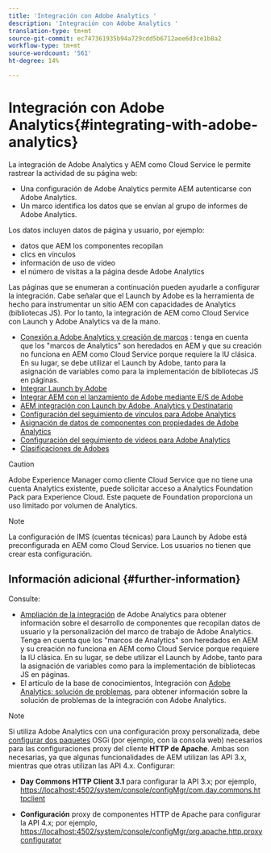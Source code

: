```yaml
---
title: 'Integración con Adobe Analytics '
description: 'Integración con Adobe Analytics '
translation-type: tm+mt
source-git-commit: ec747361935b94a729cdd5b6712aee6d3ce1b8a2
workflow-type: tm+mt
source-wordcount: '561'
ht-degree: 14%

---
```



# Integración con Adobe Analytics{#integrating-with-adobe-analytics}

La integración de Adobe Analytics y AEM como Cloud Service le permite rastrear la actividad de su página web:

* Una configuración de Adobe Analytics permite AEM autenticarse con Adobe Analytics.
* Un marco identifica los datos que se envían al grupo de informes de Adobe Analytics.

Los datos incluyen datos de página y usuario, por ejemplo:

* datos que AEM los componentes recopilan
* clics en vínculos
* información de uso de vídeo
* el número de visitas a la página desde Adobe Analytics

Las páginas que se enumeran a continuación pueden ayudarle a configurar la integración. Cabe señalar que el Launch by Adobe es la herramienta de hecho para instrumentar un sitio AEM con capacidades de Analytics (bibliotecas JS). Por lo tanto, la integración de AEM como Cloud Service con Launch y Adobe Analytics va de la mano.

* [Conexión a Adobe Analytics y creación de marcos](https://docs.adobe.com/content/help/en/experience-manager-65/administering/integration/adobeanalytics-connect.html) : tenga en cuenta que los &quot;marcos de Analytics&quot; son heredados en AEM y que su creación no funciona en AEM como Cloud Service porque requiere la IU clásica. En su lugar, se debe utilizar el Launch by Adobe, tanto para la asignación de variables como para la implementación de bibliotecas JS en páginas.
* [Integrar Launch by Adobe](https://docs.adobe.com/content/help/en/experience-manager-learn/sites/integrations/adobe-launch-integration-tutorial-understand.html)
* [Integrar AEM con el lanzamiento de Adobe mediante E/S de Adobe](https://helpx.adobe.com/experience-manager/using/aem_launch_adobeio_integration.html)
* [AEM integración con Launch by Adobe, Analytics y Destinatario](https://helpx.adobe.com/experience-manager/kt/integration/using/aem-launch-integration-tutorial-understand.html)
* [Configuración del seguimiento de vínculos para Adobe Analytics](https://docs.adobe.com/content/help/en/experience-manager-65/administering/integration/adobeanalytics-link.html)
* [Asignación de datos de componentes con propiedades de Adobe Analytics](https://docs.adobe.com/content/help/en/experience-manager-65/administering/integration/adobeanalytics-mapping.html)
* [Configuración del seguimiento de videos para Adobe Analytics](https://docs.adobe.com/content/help/en/experience-manager-65/administering/integration/adobeanalytics-video.html)
* [Clasificaciones de Adobes](https://docs.adobe.com/content/help/en/experience-manager-65/administering/integration/adobeanalytics-classifications.html)

>[!CAUTION]
>
>Adobe Experience Manager como cliente Cloud Service que no tiene una cuenta Analytics existente, puede solicitar acceso a Analytics Foundation Pack para Experience Cloud.  Este paquete de Foundation proporciona un uso limitado por volumen de Analytics.

>[!NOTE]
>
>La configuración de IMS (cuentas técnicas) para Launch by Adobe está preconfigurada en AEM como Cloud Service. Los usuarios no tienen que crear esta configuración.

## Información adicional {#further-information}

Consulte:

* [Ampliación de la integración](https://docs.adobe.com/content/help/en/experience-manager-65/developing/extending-aem/extending-analytics/extending-analytics.html) de Adobe Analytics para obtener información sobre el desarrollo de componentes que recopilan datos de usuario y la personalización del marco de trabajo de Adobe Analytics. Tenga en cuenta que los &quot;marcos de Analytics&quot; son heredados en AEM y su creación no funciona en AEM como Cloud Service porque requiere la IU clásica. En su lugar, se debe utilizar el Launch by Adobe, tanto para la asignación de variables como para la implementación de bibliotecas JS en páginas.
* El artículo de la base de conocimientos, Integración con [Adobe Analytics: solución de problemas](https://helpx.adobe.com/experience-manager/kb/sitecatalystintegrationtroubleshooting.html), para obtener información sobre la solución de problemas de la integración con Adobe Analytics.

>[!NOTE]
>
>Si utiliza Adobe Analytics con una configuración proxy personalizada, debe [configurar dos paquetes](https://docs.adobe.com/content/help/en/experience-manager-65/deploying/configuring/configuring-osgi.html) OSGi (por ejemplo, con la consola web) necesarios para las configuraciones proxy del cliente **HTTP de Apache**. Ambas son necesarias, ya que algunas funcionalidades de AEM utilizan las API 3.x, mientras que otras utilizan las API 4.x. Configurar:
>
>* **Day Commons HTTP Client 3.1** para configurar la API 3.x;
>  por ejemplo, [https://localhost:4502/system/console/configMgr/com.day.commons.httpclient](https://localhost:4502/system/console/configMgr/com.day.commons.httpclient)
>
>* **Configuración** proxy de componentes HTTP de Apache para configurar la API 4.x;
>  por ejemplo, [https://localhost:4502/system/console/configMgr/org.apache.http.proxyconfigurator](https://localhost:4502/system/console/configMgr/org.apache.http.proxyconfigurator)
>


